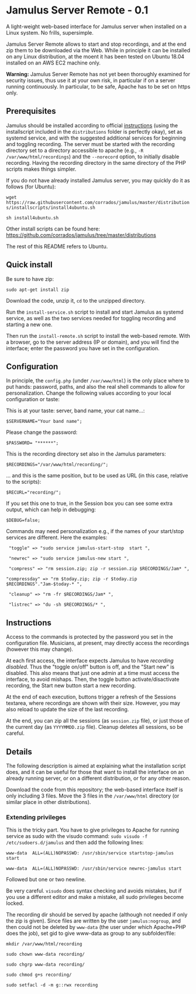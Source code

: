 # Jamulus Server Remote - 0.1
A light-weight web-based interface for Jamulus server when installed on a Linux system. No frills, supersimple.

Jamulus Server Remote allows to start and stop recordings, and at the end zip them to be downloaded via the Web. While in principle it can be installed on any Linux distribution, at the moent it has been tested on Ubuntu 18.04 installed on an AWS EC2 machine only. 

**Warning:** Jamulus Server Remote has not yet been thoroughly examined for security issues, thus use it at your own risk, in particular if on a server running continuously. In particular, to be safe, Apache has to be set on https only. 

## Prerequisites
Jamulus should be installed according to official [instructions](https://jamulus.io/wiki/Server-Linux) (using the installscript included in the `distributions` folder is perfectly okay), set as systemd service, and with the suggested additional services for beginning and toggling recording. 
The server must be started with the recording directory set to a directory accessible to apache (e.g., `-R /var/www/html/recordings`) and the `--norecord` option, to initially disable recording. Having the recording directory in the same directory of the PHP scripts makes things simpler.

If you do not have already installed Jamulus server, you may quickly do it as follows (for Ubuntu):

`wget https://raw.githubusercontent.com/corrados/jamulus/master/distributions/installscripts/install4ubuntu.sh`

`sh install4ubuntu.sh`

Other install scripts can be found here: https://github.com/corrados/jamulus/tree/master/distributions

The rest of this README refers to Ubuntu.

## Quick install
Be sure to have zip:

`sudo apt-get install zip`

Download the code, unzip it, `cd` to the unzipped directory.

Run the `install-service.sh` script to install and start Jamulus as systemd service, as well as the two services needed for toggling recording and starting a new one. 

Then run the `install-remote.sh` script to install the web-based remote. With a browser, go to the server address (IP or domain), and you will find the interface; enter the password you have set in the configuration.



## Configuration 

In principle, the `config.php` (under `/var/www/html`) is the only place where to put hands: password, paths, and also the real shell commands to allow for personalization. Change the following values according to your local configuration or taste:

This is at your taste: server, band name, your cat name...:

`$SERVERNAME="Your band name";`

Please change the password:

`$PASSWORD= "******";`

This is the recording directory set also in the Jamulus parameters:

`$RECORDINGS="/var/www/html/recording/";`

... and this is the same position, but to be used as URL (in this case, relative to the scripts):

`$RECURL="recording/";`

If you set this one to true, in the Session box you can see some extra output, which can help in debugging:

`$DEBUG=false;`

Commands may need personalization e.g., if the names of your start/stop services are different. Here the examples:

` "toggle" => "sudo service jamulus-start-stop  start ",`

` "newrec" => "sudo service jamulus-new start ",`

` "compress" => "rm session.zip; zip -r session.zip $RECORDINGS/Jam* ",`

` "compressday" => "rm $today.zip; zip -r $today.zip $RECORDINGS"."Jam-$today-* ", `

` "cleanup" => "rm -fr $RECORDINGS/Jam* ",`

` "listrec" => "du -sh $RECORDINGS/* ",`

## Instructions
Access to the commands is protected by the password you set in the configuration file. Musicians, at present, may directly access the recordings (however this may change).

At each first access, the interface expects Jamulus to have *recording disabled*. Thus the "toggle on/off" button is off, and the "Start new" is disabled. This also means that just one admin at a time must access the interface, to avoid mishaps. Then, the toggle button activate/disactivate recording, the Start new button start a new recording. 

At the end of each execution, buttons trigger a refresh of the Sessions textarea, where recordings are shown with their size. However, you may also reload to update the size of the last recording. 

At the end, you can zip all the sessions (as `session.zip` file), or just those of the current day (as `YYYYMMDD.zip` file). Cleanup deletes all sessions, so be careful. 



## Details
The following description is aimed at explaining what the installation script does, and it can be useful for those that want to install the interface on an already running server, or on a different distribution, or for any other reason.

Download the code from this repository; the web-based interface itself is only including 3 files. Move the 3 files in the `/var/www/html` directory (or similar place in other distributions). 

### Extending privileges
This is the tricky part. You have to give privileges to Apache for running service as sudo with the visudo command:
`sudo visudo -f /etc/sudoers.d/jamulus`
and then add the following lines:

`www-data  ALL=(ALL)NOPASSWD: /usr/sbin/service startstop-jamulus  start`

`www-data  ALL=(ALL)NOPASSWD: /usr/sbin/service newrec-jamulus start`

Followed but one or two newline.

Be very careful. `visudo` does syntax checking and avoids mistakes, but if you use a different editor and make a mistake, all sudo privileges become locked.

The recording dir should be served by apache (although not needed if only the zip is given).
Since files are written by the user `jamulus:nogroup`, and then could not be deleted by `www-data` (the user under which Apache+PHP does the job), set gid to give www-data as group to any subfolder/file: 

`mkdir /var/www/html/recording`

`sudo chown www-data recording/`

`sudo chgrp www-data recording/`

`sudo chmod g+s recording/`

`sudo setfacl -d -m g::rwx recording`



